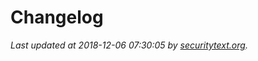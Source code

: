 # Changelog

_Last updated at 2018-12-06 07:30:05 by [securitytext.org](https://securitytext.org)._
